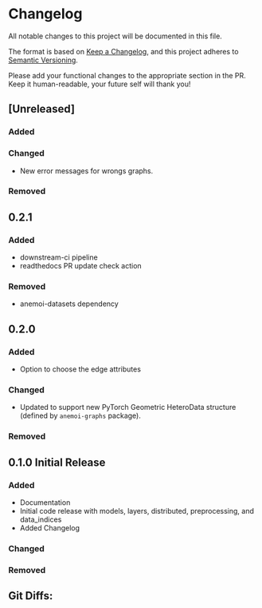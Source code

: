 # Changelog

All notable changes to this project will be documented in this file.

The format is based on [Keep a Changelog](https://keepachangelog.com/en/1.1.0/),
and this project adheres to [Semantic Versioning](https://semver.org/spec/v2.0.0.html).

Please add your functional changes to the appropriate section in the PR.
Keep it human-readable, your future self will thank you!

## [Unreleased]

### Added

### Changed

- New error messages for wrongs graphs.

### Removed

## 0.2.1

### Added

- downstream-ci pipeline
- readthedocs PR update check action

### Removed

- anemoi-datasets dependency

## 0.2.0

### Added

- Option to choose the edge attributes

### Changed

- Updated to support new PyTorch Geometric HeteroData structure (defined by `anemoi-graphs` package).

### Removed

## 0.1.0 Initial Release

### Added
- Documentation
- Initial code release with models, layers, distributed, preprocessing, and data_indices
- Added Changelog

### Changed

### Removed

## Git Diffs:
[0.1.0]: https://github.com/ecmwf/anemoi-models/releases/tag/0.1.0
